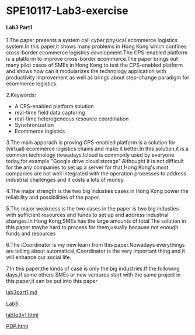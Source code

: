 # SPE10117-Lab3-exercise
#### Lab3 Part1
1.The paper presents a system call cyber physical ecommerce logistics system.In this paper,it shows many problems in Hong Kong which confines cross-border ecommerce logistics development.The CPS-enabled platform is a platform to improve cross-border ecommerce.The paper brings out many pilot cases of SMEs in Hong Kong to test the CPS-enabled platform and shows how can it modularizes the technology application with productivity improvement as well as brings about step-change paradigm for ecommerce logistics.

2.Keywords:
- A CPS-enabled platform solution
- real-time field data capturing
- real-time heterogeneous resource coordination 
- Synchronization
- Ecommerce logistics

3.The main apporach is proving CPS-enabled platform is a solution for (virtual) ecommerce logistics chains and make it better.In this solution,it is a common technology nowadays.Icloud is commonly used by everyone today,for example "Google drive cloud storage".Althought it is not difficult for the any companies to set up a server for that,Hong Kong's most companies are not well integrated with the operation processes to address industrial challenges and it costs a lots of money.

4.The major strength is the two big industies cases in Hong Kong power the reliability and possibilities of the paper.

5.The major weakness is the two cases in the paper is two big industies with sufficient resources and funds to set up and address industrial changes.In Hong Kong,SMEs has the large amounts of total.The solution in this paper maybe hard to process for them,usually because not enough funds and resources

6.The iCoordinator is my new learn from this paper.Nowadays everythings are telling about automatical,iCoordinator is the very important thing and it will enhance our social life.

7.In this paper,the kinds of case is only the big industries.If the following days,if some others SMEs or new ventures start with the same project in this paper,it can be put into this paper

[lab3part1.md](lab3part1.md)

[Lab3](http://personal.cityu.edu.hk/dcywchan/2021SemASPE10117/lab3.html)

[lab1q3v1.html](lab1q3v1.html)

[PDP.html](PDP.html)
